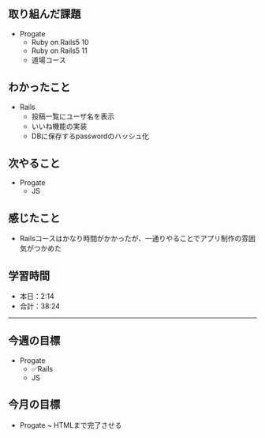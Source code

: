 ## 取り組んだ課題

- Progate
  - Ruby on Rails5 10
  - Ruby on Rails5 11
  - 道場コース

## わかったこと

- Rails
  - 投稿一覧にユーザ名を表示
  - いいね機能の実装
  - DBに保存するpasswordのハッシュ化

## 次やること

- Progate
  - JS

## 感じたこと

- Railsコースはかなり時間がかかったが、一通りやることでアプリ制作の雰囲気がつかめた

## 学習時間

- 本日：2:14
- 合計：38:24

---

## 今週の目標

- Progate
  - ✅Rails
  - JS

## 今月の目標

- Progate ~ HTMLまで完了させる
